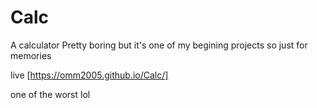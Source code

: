 # Calc

A calculator Pretty boring but it's one of my begining projects so just for memories

live [https://omm2005.github.io/Calc/]

one of the worst lol
